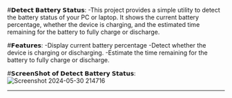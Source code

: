 #𝗗𝗲𝘁𝗲𝗰𝘁 𝗕𝗮𝘁𝘁𝗲𝗿𝘆 𝗦𝘁𝗮𝘁𝘂𝘀:
-This project provides a simple utility to detect the battery status of your PC or laptop. It shows the current battery percentage, whether the device is charging, and the estimated time remaining for the 
 battery to fully charge or discharge.

#𝗙𝗲𝗮𝘁𝘂𝗿𝗲𝘀:
-Display current battery percentage
-Detect whether the device is charging or discharging.
-Estimate the time remaining for the battery to fully charge or discharge.

#𝗦𝗰𝗿𝗲𝗲𝗻𝗦𝗵𝗼𝘁 𝗼𝗳 𝗗𝗲𝘁𝗲𝗰𝘁 𝗕𝗮𝘁𝘁𝗲𝗿𝘆 𝗦𝘁𝗮𝘁𝘂𝘀:
![Screenshot 2024-05-30 214716](https://github.com/KomalSrivastava/Detect_Battery_Status/assets/132221203/da284d51-18af-4464-b53e-3341a8825925)

________________________________________________________________________________________________________________________________________________________________________________________________________________
